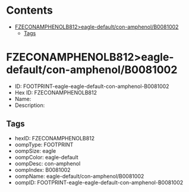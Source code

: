 



Contents
========

* [FZECONAMPHENOLB812>eagle-default/con-amphenol/B0081002](#fzeconamphenolb812eagle-defaultcon-amphenolb0081002)
	* [Tags](#tags)

# FZECONAMPHENOLB812>eagle-default/con-amphenol/B0081002

- ID: FOOTPRINT-eagle-eagle-default-con-amphenol-B0081002
- Hex ID: FZECONAMPHENOLB812
- Name: 
- Description: 

## Tags

- hexID: FZECONAMPHENOLB812
- oompType: FOOTPRINT
- oompSize: eagle
- oompColor: eagle-default
- oompDesc: con-amphenol
- oompIndex: B0081002
- oompName: eagle-default/con-amphenol/B0081002
- oompID: FOOTPRINT-eagle-eagle-default-con-amphenol-B0081002
